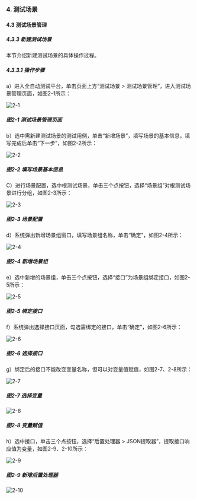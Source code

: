 ### 4. 测试场景

#### 4.3 测试场景管理 

##### 4.3.3 新建测试场景

本节介绍新建测试场景的具体操作过程。

##### 4.3.3.1 操作步骤

a）进入全自动测试平台，单击页面上方“测试场景 > 测试场景管理”，进入测试场景管理页面，如图2-1所示：

![2-1](https://www.feisuanyz.com/fstest/cscj/cscjmanage/2.png)

##### 图2-1 测试场景管理页面

b）选中需新建测试场景的测试用例，单击“新增场景”，填写场景的基本信息，填写完成后单击“下一步”，如图2-2所示：

![2-2](https://www.feisuanyz.com/fstest/cscj/cscjmanage/2_2.png)

##### 图2-2 填写场景基本信息

C）进行场景配置，选中根测试场景，单击三个点按钮，选择“场景组”对根测试场景进行分组，如图2-3所示：

![2-3](https://www.feisuanyz.com/fstest/cscj/cscjmanage/2_3.png)

##### 图2-3 场景配置

d）系统弹出新增场景组窗口，填写场景组名称，单击“确定”，如图2-4所示：

![2-4](https://www.feisuanyz.com/fstest/cscj/cscjmanage/2_5.png)

##### 图2-4 新增场景组

e）选中新增的场景组，单击三个点按钮，选择“接口”为场景组绑定接口，如图2-5所示：

![2-5](https://www.feisuanyz.com/fstest/cscj/cscjmanage/2_6.png)

##### 图2-5 绑定接口

f）系统弹出选择接口页面，勾选需绑定的接口，单击“确定”，如图2-6所示：

![2-6](https://www.feisuanyz.com/fstest/cscj/cscjmanage/6.png)

##### 图2-6 选择接口

g）绑定后的接口不能改变变量名称，但可以对变量值赋值，如图2-7、2-8所示：

![2-7](https://www.feisuanyz.com/fstest/cscj/cscjmanage/2_8.png)

##### 图2-7 选择变量

![2-8](https://www.feisuanyz.com/fstest/cscj/cscjmanage/2_9.png)

##### 图2-8 变量赋值

h）选中接口，单击三个点按钮，选择“后置处理器 > JSON提取器”，提取接口响应值为变量，如图2-9、2-10所示：

![2-9](https://www.feisuanyz.com/fstest/cscj/cscjmanage/2_10.png)

##### 图2-9 新增后置处理器

![2-10](https://www.feisuanyz.com/fstest/cscj/cscjmanage/9.png)
